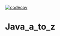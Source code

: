 [![codecov](https://codecov.io/gh/sergeyBulygin/Java_a_to_z/branch/master/graph/badge.svg)](https://codecov.io/gh/sergeyBulygin/Java_a_to_z)

# Java_a_to_z
